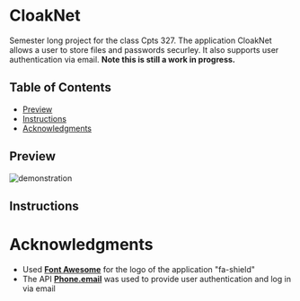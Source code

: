 # CloakNet
Semester long project for the class Cpts 327. The application CloakNet allows a user to store files and passwords securley. It also supports user authentication via email. **Note this is still a work in progress.**
## Table of Contents
- [Preview](#preview)
- [Instructions](#instructions)
- [Acknowledgments](#acknowledgments)

## Preview
![demonstration](https://github.com/user-attachments/assets/eb588665-3017-4f64-9606-535efd63e00a)

## Instructions


# Acknowledgments
- Used **[Font Awesome](https://fontawesome.com/)** for the logo of the application "fa-shield"
- The API **[Phone.email](https://www.phone.email/)** was used to provide user authentication and log in via email
